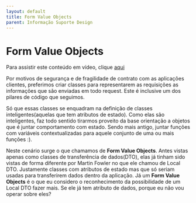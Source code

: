 ```yaml
---
layout: default
title: Form Value Objects 
parent: Informação Suporte Design
---
```

# Form Value Objects

Para assistir este conteúdo em vídeo, clique [aqui](https://drive.google.com/file/d/18Mu6IG0CzuDtTjoPsFJWscOxG2LZvv6O/view?usp=sharing)

​Por motivos de segurança e de fragilidade de contrato com as aplicações clientes, preferimos criar classes para representarem as requisições as informações que são enviadas em todo request. Este é inclusive um dos pilares de código que seguimos. 

Só que essas classes se enquadram na definição de classes inteligentes(aquelas que tem atributos de estado). Como elas são inteligentes, faz todo sentido tirarmos proveito da base orientação a objetos que é juntar comportamento com estado. Sendo mais antigo, juntar funções com variáveis contextualizadas para aquele conjunto de uma ou mais funções :). 

Neste cenário surge o que chamamos de **Form Value Objects**. ​Antes vistas apenas como classes de transferência de dados(DTO), elas já tinham sido vistas de forma diferente por Martin Fowler no que ele chamou de Local DTO. Justamente classes com atributos de estado mas que só seriam usadas para transferirem dados dentro da aplicação. Já um **Form Value Objects** é o que eu considero o reconhecimento da possibilidade de um Local DTO fazer mais. Se ele já tem atributo de dados, porque eu não vou operar sobre eles?